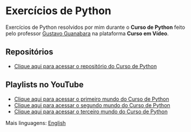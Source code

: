 # Exercícios de Python
Exercícios de Python resolvidos por mim durante o **Curso de Python** feito pelo professor [Gustavo Guanabara](https://github.com/gustavoguanabara) na plataforma **Curso em Vídeo**.

## Repositórios
* [Clique aqui para acessar o repositório do Curso de Python](https://github.com/cursoemvideo/cursoemvideo-python)

## Playlists no YouTube
* [Clique aqui para acessar o primeiro mundo do Curso de Python](https://www.youtube.com/playlist?list=PLHz_AreHm4dlKP6QQCekuIPky1CiwmdI6)
* [Clique aqui para acessar o segundo mundo do Curso de Python](https://www.youtube.com/playlist?list=PLHz_AreHm4dk_nZHmxxf_J0WRAqy5Czye)
* [Clique aqui para acessar o terceiro mundo do Curso de Python](https://www.youtube.com/playlist?list=PLHz_AreHm4dksnH2jVTIVNviIMBVYyFnH)

Mais linguagens: [English](https://github.com/vitorjungles/cursoemvideo-python-exercises/blob/master/en.md)